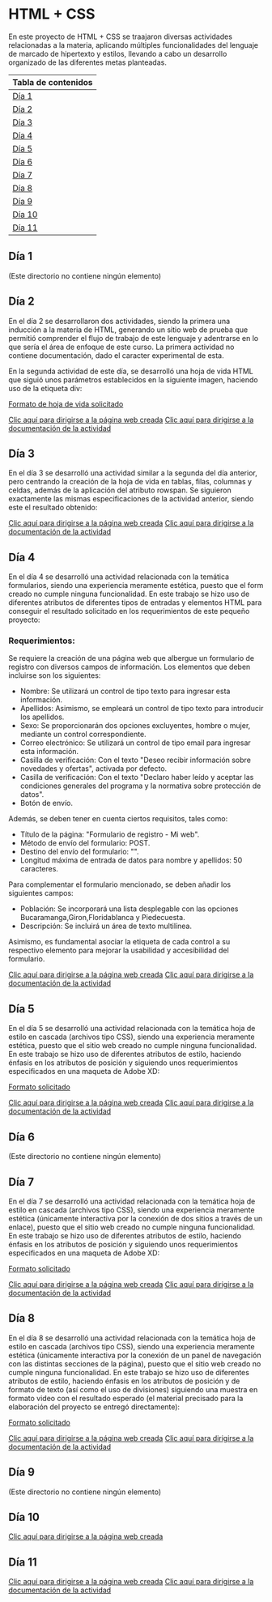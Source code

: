 # HTML + CSS

En este proyecto de HTML + CSS se traajaron diversas actividades relacionadas a la materia, aplicando múltiples funcionalidades del lenguaje de marcado de hipertexto y estilos, llevando a cabo un desarrollo organizado de las diferentes metas planteadas.

|Tabla de contenidos|
|--|
|[Día 1](#Dia1)|
|[Día 2](#Dia2)|
|[Día 3](#Dia3)|
|[Día 4](#Dia4)|
|[Día 5](#Dia5)|
|[Día 6](#Dia6)|
|[Día 7](#Dia7)|
|[Día 8](#Dia8)|
|[Día 9](#Dia9)|
|[Día 10](#Dia10)|
|[Día 11](#Dia11)|

<a name="Dia1"></a>

## Día 1

(Este directorio no contiene ningún elemento)

<a name="Dia2"></a>

## Día 2

En el día 2 se desarrollaron dos actividades, siendo la primera una inducción a la materia de HTML, generando un sitio web de prueba que permitió comprender el flujo de trabajo de este lenguaje y adentrarse en lo que sería el área de enfoque de este curso. La primera actividad no contiene documentación, dado el caracter experimental de esta.

En la segunda actividad de este día, se desarrolló una hoja de vida HTML que siguió unos parámetros establecidos en la siguiente imagen, haciendo uso de la etiqueta div:

[Formato de hoja de vida solicitado](https://drive.google.com/file/d/17InYLzcxyJ7WHiq4wdrNqNtxrtYJ-JUY/view?usp=drive_link)

[Clic aquí para dirigirse a la página web creada](https://dante-sal.github.io/HTML_S1_SalamancaDante/Dia_2/Taller_Dia2/)
[Clic aquí para dirigirse a la documentación de la actividad](Dia_2/Taller_Dia2/README.md)

<a name="Dia3"></a>

## Día 3

En el día 3 se desarrolló una actividad similar a la segunda del día anterior, pero centrando la creación de la hoja de vida en tablas, filas, columnas y celdas, además de la aplicación del atributo rowspan. Se siguieron exactamente las mismas especificaciones de la actividad anterior, siendo este el resultado obtenido:

[Clic aquí para dirigirse a la página web creada](https://dante-sal.github.io/HTML_S1_SalamancaDante/Dia_3/)
[Clic aquí para dirigirse a la documentación de la actividad](Dia_3/README.md)

<a name="Dia4"></a>

## Día 4

En el día 4 se desarrolló una actividad relacionada con la temática formularios, siendo una experiencia meramente estética, puesto que el form creado no cumple ninguna funcionalidad. En este trabajo se hizo uso de diferentes atributos de diferentes tipos de entradas y elementos HTML para conseguir el resultado solicitado en los requerimientos de este pequeño proyecto:

### Requerimientos:

Se requiere la creación de una página web que albergue un formulario de registro con diversos campos de información. Los elementos que deben incluirse son los siguientes:

- Nombre: Se utilizará un control de tipo texto para ingresar esta información.
- Apellidos: Asimismo, se empleará un control de tipo texto para introducir los apellidos.
- Sexo: Se proporcionarán dos opciones excluyentes, hombre o mujer, mediante un control correspondiente.
- Correo electrónico: Se utilizará un control de tipo email para ingresar esta información.
- Casilla de verificación: Con el texto "Deseo recibir información sobre novedades y ofertas", activada por defecto.
- Casilla de verificación: Con el texto "Declaro haber leído y aceptar las condiciones generales del programa y la normativa sobre protección de datos".
- Botón de envío.

Además, se deben tener en cuenta ciertos requisitos, tales como:

- Título de la página: "Formulario de registro - Mi web".
- Método de envío del formulario: POST.
- Destino del envío del formulario: "".
- Longitud máxima de entrada de datos para nombre y apellidos: 50 caracteres.

Para complementar el formulario mencionado, se deben añadir los siguientes campos:

- Población: Se incorporará una lista desplegable con las opciones Bucaramanga,Giron,Floridablanca y Piedecuesta.
- Descripción: Se incluirá un área de texto multilínea.

Asimismo, es fundamental asociar la etiqueta de cada control a su respectivo elemento para mejorar la usabilidad y accesibilidad del formulario.

[Clic aquí para dirigirse a la página web creada](https://dante-sal.github.io/HTML_S1_SalamancaDante/Dia_4/)
[Clic aquí para dirigirse a la documentación de la actividad](Dia_4/README.md)

<a name="Dia5"></a>

## Día 5

En el día 5 se desarrolló una actividad relacionada con la temática hoja de estilo en cascada (archivos tipo CSS), siendo una experiencia meramente estética, puesto que el sitio web creado no cumple ninguna funcionalidad. En este trabajo se hizo uso de diferentes atributos de estilo, haciendo énfasis en los atributos de posición y siguiendo unos requerimientos especificados en una maqueta de Adobe XD:

[Formato solicitado](https://xd.adobe.com/view/64812a19-92af-4081-a325-50859a53e21f-31d2/)

[Clic aquí para dirigirse a la página web creada](https://dante-sal.github.io/HTML_S1_SalamancaDante/Dia_5/)
[Clic aquí para dirigirse a la documentación de la actividad](Dia_5/README.md)

<a name="Dia6"></a>

## Día 6

(Este directorio no contiene ningún elemento)

<a name="Dia7"></a>

## Día 7

En el día 7 se desarrolló una actividad relacionada con la temática hoja de estilo en cascada (archivos tipo CSS), siendo una experiencia meramente estética (únicamente interactiva por la conexión de dos sitios a través de un enlace), puesto que el sitio web creado no cumple ninguna funcionalidad. En este trabajo se hizo uso de diferentes atributos de estilo, haciendo énfasis en los atributos de posición y siguiendo unos requerimientos especificados en una maqueta de Adobe XD:

[Formato solicitado](https://xd.adobe.com/view/458d657c-d9f7-4ac4-8130-01ca543bef21-10de/)

[Clic aquí para dirigirse a la página web creada](https://dante-sal.github.io/HTML_S1_SalamancaDante/Dia_7/)
[Clic aquí para dirigirse a la documentación de la actividad](Dia_7/README.md)

<a name="Dia8"></a>

## Día 8

En el día 8 se desarrolló una actividad relacionada con la temática hoja de estilo en cascada (archivos tipo CSS), siendo una experiencia meramente estética (únicamente interactiva por la conexión de un panel de navegación con las distintas secciones de la página), puesto que el sitio web creado no cumple ninguna funcionalidad. En este trabajo se hizo uso de diferentes atributos de estilo, haciendo énfasis en los atributos de posición y de formato de texto (así como el uso de divisiones) siguiendo una muestra en formato video con el resultado esperado (el material precisado para la elaboración del proyecto se entregó directamente):

[Formato solicitado](https://drive.google.com/file/d/18O3-7ZhjG0P4HDUWtK2W6eU2o_OhFCin/view?usp=drive_link)

[Clic aquí para dirigirse a la página web creada](https://dante-sal.github.io/HTML_S1_SalamancaDante/Dia_8/)
[Clic aquí para dirigirse a la documentación de la actividad](Dia_8/README.md)

<a name="Dia9"></a>

## Día 9

(Este directorio no contiene ningún elemento)

<a name="Dia10"></a>

## Día 10

[Clic aquí para dirigirse a la página web creada](https://dante-sal.github.io/HTML_S1_SalamancaDante/Dia_10/)

<a name="Dia11"></a>

## Día 11

[Clic aquí para dirigirse a la página web creada](https://dante-sal.github.io/HTML_S1_SalamancaDante/Dia_11/)
[Clic aquí para dirigirse a la documentación de la actividad](Dia_11/README.md)